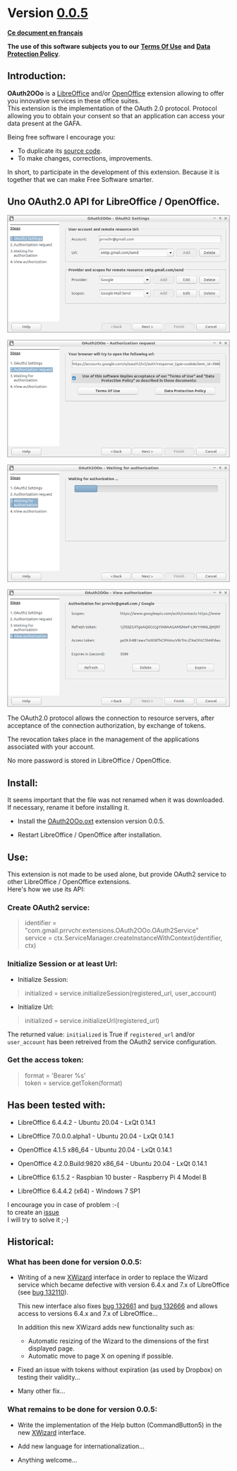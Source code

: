 # Version [0.0.5](https://prrvchr.github.io/OAuth2OOo#historical)

[**Ce document en français**](https://prrvchr.github.io/OAuth2OOo/README_fr)

**The use of this software subjects you to our** [**Terms Of Use**](https://prrvchr.github.io/OAuth2OOo/OAuth2OOo/registration/TermsOfUse_en) **and** [**Data Protection Policy**](https://prrvchr.github.io/OAuth2OOo/OAuth2OOo/registration/PrivacyPolicy_en).

## Introduction:

**OAuth2OOo** is a [LibreOffice](https://fr.libreoffice.org/download/telecharger-libreoffice/) and/or [OpenOffice](https://www.openoffice.org/fr/Telecharger/) extension allowing to offer you innovative services in these office suites.  
This extension is the implementation of the OAuth 2.0 protocol. Protocol allowing you to obtain your consent so that an application can access your data present at the GAFA.

Being free software I encourage you:
- To duplicate its [source code](https://github.com/prrvchr/OAuth2OOo).
- To make changes, corrections, improvements.

In short, to participate in the development of this extension.
Because it is together that we can make Free Software smarter.

## Uno OAuth2.0 API for LibreOffice / OpenOffice.

![OAuth2OOo Wizard Page1 screenshot](OAuth2Wizard1.png)

![OAuth2OOo Wizard Page2 screenshot](OAuth2Wizard2.png)

![OAuth2OOo Wizard Page3 screenshot](OAuth2Wizard3.png)

![OAuth2OOo Wizard Page4 screenshot](OAuth2Wizard4.png)

The OAuth2.0 protocol allows the connection to resource servers, after acceptance of the connection authorization, by exchange of tokens.

The revocation takes place in the management of the applications associated with your account.

No more password is stored in LibreOffice / OpenOffice.

## Install:

It seems important that the file was not renamed when it was downloaded.
If necessary, rename it before installing it.

- Install the [OAuth2OOo.oxt](https://github.com/prrvchr/OAuth2OOo/raw/master/OAuth2OOo.oxt) extension version 0.0.5.

- Restart LibreOffice / OpenOffice after installation.

## Use:

This extension is not made to be used alone, but provide OAuth2 service to other LibreOffice / OpenOffice extensions.  
Here's how we use its API:

### Create OAuth2 service:

> identifier = "com.gmail.prrvchr.extensions.OAuth2OOo.OAuth2Service"  
> service = ctx.ServiceManager.createInstanceWithContext(identifier, ctx)

### Initialize Session or at least Url:

- Initialize Session: 

> initialized = service.initializeSession(registered_url, user_account)

- Initialize Url:

> initialized = service.initializeUrl(registered_url)

The returned value: `initialized` is True if `registered_url` and/or `user_account` has been retreived from the OAuth2 service configuration.

### Get the access token:

> format = 'Bearer %s'  
> token = service.getToken(format)

## Has been tested with:

* LibreOffice 6.4.4.2 - Ubuntu 20.04 -  LxQt 0.14.1

* LibreOffice 7.0.0.0.alpha1 - Ubuntu 20.04 -  LxQt 0.14.1

* OpenOffice 4.1.5 x86_64 - Ubuntu 20.04 - LxQt 0.14.1

* OpenOffice 4.2.0.Build:9820 x86_64 - Ubuntu 20.04 - LxQt 0.14.1

* LibreOffice 6.1.5.2 - Raspbian 10 buster - Raspberry Pi 4 Model B

* LibreOffice 6.4.4.2 (x64) - Windows 7 SP1

I encourage you in case of problem :-(  
to create an [issue](https://github.com/prrvchr/OAuth2OOo/issues/new)  
I will try to solve it ;-)

## Historical:

### What has been done for version 0.0.5:

- Writing of a new [XWizard](https://github.com/prrvchr/OAuth2OOo/blob/master/python/wizard.py) interface in order to replace the Wizard service which became defective with version 6.4.x and 7.x of LibreOffice (see [bug 132110](https://bugs.documentfoundation.org/show_bug.cgi?id=132110)).

    This new interface also fixes [bug 132661](https://bugs.documentfoundation.org/show_bug.cgi?id=132661) and [bug 132666](https://bugs.documentfoundation.org/show_bug.cgi?id=132666) and allows access to versions 6.4.x and 7.x of LibreOffice...

    In addition this new XWizard adds new functionality such as:

    - Automatic resizing of the Wizard to the dimensions of the first displayed page.
    - Automatic move to page X on opening if possible.

- Fixed an issue with tokens without expiration (as used by Dropbox) on testing their validity...

- Many other fix...

### What remains to be done for version 0.0.5:

- Write the implementation of the Help button (CommandButton5) in the new [XWizard](https://github.com/prrvchr/OAuth2OOo/blob/master/python/wizard.py) interface.

- Add new language for internationalization...

- Anything welcome...
